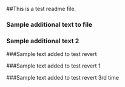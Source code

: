 ##This is a test readme file.
 ### Sample additional text to file

 ### Sample additional text 2

###Sample text added to test revert

###Sample text added to test revert 1

###Sample text added to test revert 3rd time
